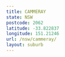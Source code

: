 ```yaml
---
title: CAMMERAY
state: NSW
postcode: 2062
latitude: -33.822837
longitude: 151.21246
url: /nsw/cammeray/
layout: suburb
---
```

